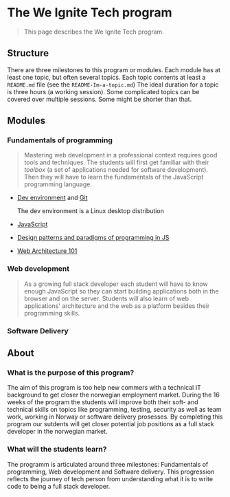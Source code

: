# The We Ignite Tech program

> This page describes the We Ignite Tech program. 

## Structure
There are three milestones to this program or modules. Each module has at least one topic, but often several topics. Each topic contents at least a `README.md` file (see the `README-Im-a-topic.md`)
The ideal duration for a topic is three hours (a working session). Some complicated topics can be covered over multiple sessions. Some might be shorter than that. 

## Modules
### Fundamentals of programming
> Mastering web development in a professional context requires good tools and techniques. The students will first get familiar with their _toolbox_ (a set of applications needed for software development). Then they will have to learn the fundamentals of the JavaScript programming language. 
* [Dev environment](/10-fundamentals-of-programming/10-dev-environment/README.md) and [Git](/10-fundamentals-of-programming/20-git/README.md)

   The dev environment is a Linux desktop distribution
   
* [JavaScript](/10-fundamentals-of-programming/30-javascript/README.md)
* [Design patterns and paradigms of programming in JS](/10-fundamentals-of-programming/40-advanced-javascript/README.md)
* [Web Architecture 101](/10-fundamentals-of-programming/50-web-architecture-101/README.md)

### Web development
> As a growing full stack developer each student will have to know enough JavaScript so they can start building applications both in the browser and on the server. Students will also learn of web applications' architecture and the web as a platform besides their programming skills.

### Software Delivery

## About
### What is the purpose of this program?
The aim of this program is too help new commers with a technical IT background to get closer the norwegian employment market. During the 16 weeks of the program the students will improve both their soft- and technical skills on topics like programming, testing, security as well as team work, working in Norway or software delivery prosesses.
By completing this program our sutdents will get closer potential job positions as a full stack developer in the norwegian market. 

### What will the students learn?
The programm is articulated around three milestones: Fundamentals of programming, Web development and Software delivery. This progression reflects the journey of tech person from understanding what it is to write code to being a full stack developer.  



